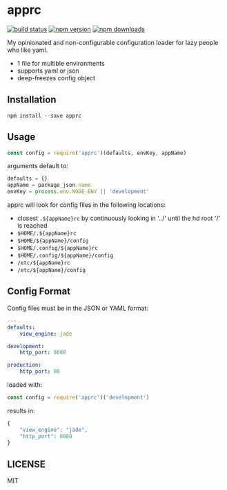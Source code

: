 # apprc

[![build status](https://travis-ci.org/igl/apprc.svg?branch=master)](https://travis-ci.org/igl/apprc)
[![npm version](https://img.shields.io/npm/v/apprc.svg?style=flat-square)](https://www.npmjs.com/package/apprc)
[![npm downloads](https://img.shields.io/npm/dm/apprc.svg?style=flat-square)](https://www.npmjs.com/package/apprc)

My opinionated and non-configurable configuration loader for lazy people who like yaml.

- 1 file for multible environments
- supports yaml or json
- deep-freezes config object


## Installation

```
npm install --save apprc
```


## Usage

```javascript
const config = require('apprc')(defaults, envKey, appName)
```

arguments default to:

```javascript
defaults = {}
appName = package_json.name
envKey = process.env.NODE_ENV || 'development'
```


apprc will look for config files in the following locations:

- closest `.${appName}rc` by continuously looking in '../' until the hd root '/' is reached
- `$HOME/.${appName}rc`
- `$HOME/${appName}/config`
- `$HOME/.config/${appName}rc`
- `$HOME/.config/${appName}/config`
- `/etc/${appName}rc`
- `/etc/${appName}/config`


## Config Format

Config files must be in the JSON or YAML format:

```yaml
---
defaults:
    view_engine: jade

development:
    http_port: 8080

production:
    http_port: 80
```

loaded with:

```javascript
const config = require('apprc')('development')

```

results in:

```javascript
{
    "view_engine": "jade",
    "http_port": 8080
}
```

## LICENSE

MIT
